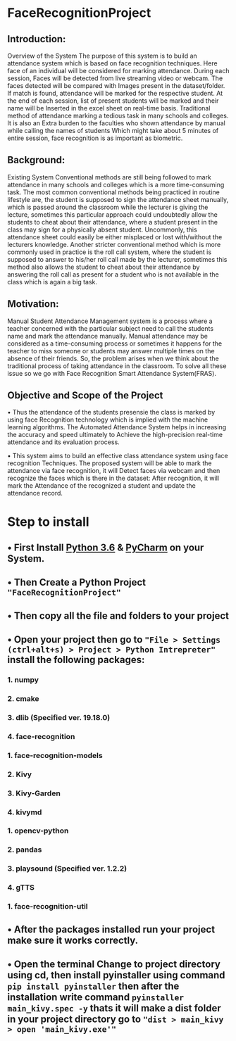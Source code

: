 # FaceRecognitionProject
## Introduction:                               
Overview of the System  The purpose of this system is to build an attendance system which is based on face recognition techniques. Here face of an individual will be considered for marking attendance. During each session, Faces will be detected from live streaming video or webcam. The faces detected will be compared with Images present in the dataset/folder. If match is found, attendance will be marked for the respective student. At the end of each session, list of present students will be marked and their name will be  Inserted in the excel sheet on real-time basis.  Traditional method of attendance marking  a tedious task in many schools and colleges. It is also an Extra burden to the faculties who shown attendance by manual while calling the names of students Which might take about 5 minutes of entire session, face recognition is as  important as biometric.                                                                                                                                      
## Background: 
Existing System  Conventional methods are still being followed to mark attendance in many schools and colleges which is a more time-consuming task. The most common conventional methods being practiced in routine lifestyle are, the student is supposed to sign the attendance sheet manually, which is passed around the classroom while the lecturer is giving the lecture, sometimes this particular approach could undoubtedly allow the students to cheat about their attendance, where a student present in the class may sign for a physically absent student. Uncommonly, this attendance sheet could easily be either misplaced or lost with/without the lecturers knowledge. Another stricter conventional method which is more commonly used in practice is the roll call system, where the student is supposed to answer to his/her roll call made by the  lecturer, sometimes this method also allows the student to cheat about their attendance by answering the roll call as present for a student who is not available in the class which is again a big task.                                                                          
## Motivation: 
Manual Student Attendance Management system is a process where a teacher concerned with the particular subject need to call the students name and mark the attendance manually. Manual attendance may be considered as a time-consuming process or sometimes it happens for the teacher to miss someone or students may answer multiple times on the absence of their friends. So, the problem arises when we think about the traditional process of taking attendance in the classroom. To solve all these issue so we go with Face Recognition Smart Attendance System(FRAS).

## Objective and Scope of the Project
•  Thus the attendance of the students presensie the class is marked by using face Recognition technology which is implied with the machine learning algorithms. The Automated Attendance System helps in increasing the accuracy and speed ultimately to Achieve the high-precision real-time attendance and its evaluation process.

•  This system aims to build an effective class attendance system using face recognition Techniques. The proposed system will be able to mark the attendance via face recognition, it will Detect faces via webcam and then recognize the faces which is there in the dataset: After recognition, it will mark the Attendance of the recognized a student and update the attendance record.

# Step to install 
## •  First Install [Python 3.6][1] & [PyCharm][2] on your System. 
[1]:https://www.python.org/downloads/release/python-360/ "Python 3.6" 
[2]:https://www.jetbrains.com/pycharm/ "PyCharm"
## •  Then Create a Python Project `"FaceRecognitionProject"`
## •  Then copy all the file and folders to your project 
## •  Open your project then go to `"File > Settings (ctrl+alt+s) > Project > Python Intrepreter"` install the following packages:
###   1.  numpy
###   2.  cmake
###   3.  dlib (Specified ver. 19.18.0)
###   4.  face-recognition
###   1.  face-recognition-models
###   2.  Kivy
###   3.  Kivy-Garden
###   4.  kivymd
###   1.  opencv-python
###   2.  pandas
###   3.  playsound (Specified ver. 1.2.2)
###   4.  gTTS
###   1.  face-recognition-util
## •  After the packages installed run your project make sure it works correctly.
## •  Open the terminal Change to project directory using cd, then install pyinstaller using command `pip install pyinstaller` then after the installation write command `pyinstaller main_kivy.spec -y` thats it will make a dist folder in your project directory go to `"dist > main_kivy > open 'main_kivy.exe'"`

